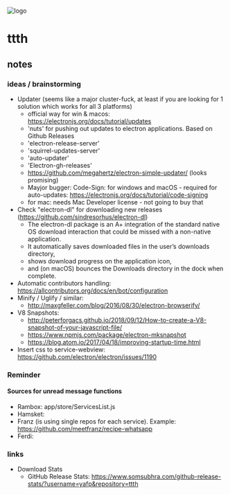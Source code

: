 ![logo](https://raw.githubusercontent.com/yafp/ttth/master/.github/images/logo/128x128.png)

# ttth
## notes

### ideas / brainstorming
* Updater (seems like a major cluster-fuck, at least if you are looking for 1 solution which works for all 3 platforms)
  * official way for win & macos: https://electronjs.org/docs/tutorial/updates
  * 'nuts' for pushing out updates to electron applications. Based on Github Releases
  * 'electron-release-server'
  * 'squirrel-updates-server'
  * 'auto-updater'
  * 'Electron-gh-releases'
  * https://github.com/megahertz/electron-simple-updater/ (looks promising)
  *  Mayjor bugger: Code-Sign: for windows and macOS - required for auto-updates: https://electronjs.org/docs/tutorial/code-signing
    * for mac: needs Mac Developer license - not going to buy that
* Check "electron-dl" for downloading new releases (https://github.com/sindresorhus/electron-dl)
  * The electron-dl package is an A+ integration of the standard native OS download interaction that could be missed with a non-native application. 
  * It automatically saves downloaded files in the user’s downloads directory, 
  * shows download progress on the application icon, 
  * and (on macOS) bounces the Downloads directory in the dock when complete.
* Automatic contributors handling: https://allcontributors.org/docs/en/bot/configuration
* Minify / Uglify / similar: 
  * http://maxgfeller.com/blog/2016/08/30/electron-browserify/
* V8 Snapshots: 
  * http://peterforgacs.github.io/2018/09/12/How-to-create-a-V8-snapshot-of-your-javascript-file/
  * https://www.npmjs.com/package/electron-mksnapshot
  * https://blog.atom.io/2017/04/18/improving-startup-time.html
* Insert css to service-webview: https://github.com/electron/electron/issues/1190


### Reminder
#### Sources for unread message functions
* Rambox: app/store/ServicesList.js
* Hamsket:
* Franz (is using single repos for each service). Example: https://github.com/meetfranz/recipe-whatsapp
* Ferdi:

### links
* Download Stats
  * GitHub Release Stats: https://www.somsubhra.com/github-release-stats/?username=yafp&repository=ttth
